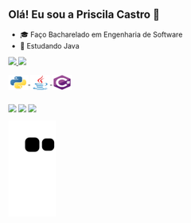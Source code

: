 ## Olá! Eu sou a Priscila Castro 👋

- 🎓 Faço Bacharelado em Engenharia de Software
- 🌱 Estudando Java

<div>
  <a href="https://github.com/priihcastro">
  <img height="150em" src="https://github-readme-stats.vercel.app/api?username=priihcastro&show_icons=true&theme=radical&locale=pt-br&include_all_commits=true&count_private=true"/>
  <img height="110em" src="https://github-readme-stats.vercel.app/api/top-langs/?username=priihcastro&locale=pt-br&layout=compact&langs_count=7&theme=radical"/>
</div>
  

<div style="display: inline_block"><br>
  <!-- <img align="center" alt="Js" height="30" width="40" src="https://raw.githubusercontent.com/devicons/devicon/master/icons/javascript/javascript-original.svg">
  <img align="center" alt="HTML" height="30" width="40" src="https://raw.githubusercontent.com/devicons/devicon/master/icons/html5/html5-original.svg">
  <img align="center" alt="CSS" height="30" width="40" src="https://raw.githubusercontent.com/devicons/devicon/master/icons/css3/css3-original.svg"> -->
  
  <img align="center" alt="Python" height="30" width="40" src="https://raw.githubusercontent.com/devicons/devicon/master/icons/python/python-original.svg">
  <img align="center" alt="Java" height="30" width="40" src="https://raw.githubusercontent.com/devicons/devicon/master/icons/java/java-original.svg">
  <img align="center" alt="Csharp" height="30" width="40" src="https://raw.githubusercontent.com/devicons/devicon/master/icons/csharp/csharp-original.svg">
</div>
  
  ##
  
<div>
  <a href="https://www.linkedin.com/in/pri-castro/" target="_blank"><img src="https://img.shields.io/badge/-LinkedIn-%230077B5?style=for-the-badge&logo=linkedin&logoColor=white" target="_blank"></a> 
  <a href="https://www.instagram.com/priih__castro/" target="_blank"><img src="https://img.shields.io/badge/-Instagram-%23E4405F?style=for-the-badge&logo=instagram&logoColor=white" target="_blank"></a>
  <a href = "mailto:priihcastro324@outlook.com"><img src="https://img.shields.io/badge/Microsoft_Outlook-0078D4?style=for-the-badge&logo=microsoft-outlook&logoColor=white" target="_blank"></a>
  
 
  ![Snake animation](https://github.com/priihcastro/priihcastro/blob/output/github-contribution-grid-snake.svg)
 
</div>
